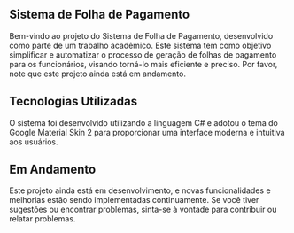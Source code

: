 ## Sistema de Folha de Pagamento
Bem-vindo ao projeto do Sistema de Folha de Pagamento, desenvolvido como parte de um trabalho acadêmico. Este sistema tem como objetivo simplificar e automatizar o processo de geração de folhas de pagamento para os funcionários, visando torná-lo mais eficiente e preciso. Por favor, note que este projeto ainda está em andamento.

## Tecnologias Utilizadas
O sistema foi desenvolvido utilizando a linguagem C# e adotou o tema do Google Material Skin 2 para proporcionar uma interface moderna e intuitiva aos usuários.

## Em Andamento
Este projeto ainda está em desenvolvimento, e novas funcionalidades e melhorias estão sendo implementadas continuamente. Se você tiver sugestões ou encontrar problemas, sinta-se à vontade para contribuir ou relatar problemas.


